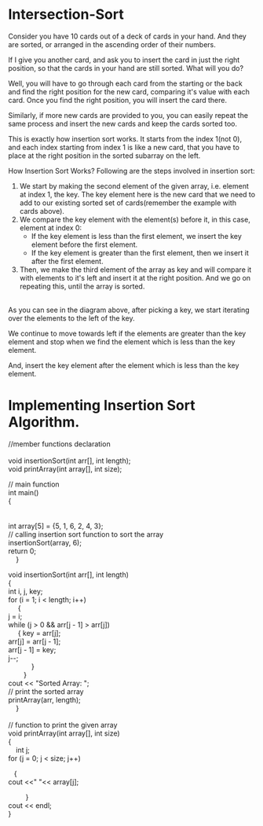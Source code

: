 # Intersection-Sort

Consider you have 10 cards out of a deck of cards in your hand. And they are sorted, or arranged in the ascending order of their numbers.

If I give you another card, and ask you to insert the card in just the right position, so that the cards in your hand are still sorted. What will you do?

Well, you will have to go through each card from the starting or the back and find the right position for the new card, comparing it's value with each card. Once you find the right position, you will insert the card there.

Similarly, if more new cards are provided to you, you can easily repeat the same process and insert the new cards and keep the cards sorted too.

This is exactly how insertion sort works. It starts from the index 1(not 0), and each index starting from index 1 is like a new card, that you have to place at the right position in the sorted subarray on the left.


How Insertion Sort Works?
Following are the steps involved in insertion sort:

1. We start by making the second element of the given array, i.e. element at index 1, the key. The key element here is the new card that we need to add to our existing sorted set of cards(remember the example with cards above).
2. We compare the key element with the element(s) before it, in this case, element at index 0:
    - If the key element is less than the first element, we insert the key element before the first element.
    - If the key element is greater than the first element, then we insert it after the first element.
3. Then, we make the third element of the array as key and will compare it with elements to it's left and insert it at the right position.
And we go on repeating this, until the array is sorted.<br/><br/>

As you can see in the diagram above, after picking a key, we start iterating over the elements to the left of the key.

We continue to move towards left if the elements are greater than the key element and stop when we find the element which is less than the key element.

And, insert the key element after the element which is less than the key element.
<br/>

# Implementing Insertion Sort Algorithm.

//member functions declaration <br/><br/>
void insertionSort(int arr[], int length); <br/>
void printArray(int array[], int size);<br/>
 
// main function<br/>
int main() <br/>
{               <br/>      <br/><br/>
	int array[5] = {5, 1, 6, 2, 4, 3};<br/>
	// calling insertion sort function to sort the array<br/>
	insertionSort(array, 6);   <br/>
	return 0;<br/>
&nbsp;&nbsp;&nbsp;&nbsp;}<br/>
 
void insertionSort(int arr[], int length) <br/>
{<br/>
	int i, j, key;<br/>
	for (i = 1; i < length; i++) <br/>
&nbsp;&nbsp;&nbsp;&nbsp;	{<br/>
		j = i;<br/>
 		while (j > 0 && arr[j - 1] > arr[j]) <br/>
 	&nbsp;&nbsp;&nbsp;&nbsp;	{
 			key = arr[j];<br/>
 			arr[j] = arr[j - 1];<br/>
 			arr[j - 1] = key;<br/>
 			j--;<br/>
 		&nbsp;&nbsp;&nbsp;&nbsp;&nbsp;&nbsp;&nbsp;&nbsp;&nbsp;&nbsp;&nbsp;&nbsp;}<br/>
	&nbsp;&nbsp;&nbsp;&nbsp;&nbsp;&nbsp;&nbsp;&nbsp;}<br/>
	cout << "Sorted Array: ";<br/>
	// print the sorted array<br/>
	printArray(arr, length);<br/>
&nbsp;&nbsp;&nbsp;&nbsp;}<br/>
<br/>
// function to print the given array <br/>
void printArray(int array[], int size)<br/>
{ <br/>
 &nbsp;&nbsp;&nbsp;	int j;<br/>
 for (j = 0; j < size; j++)<br/>

&nbsp;&nbsp;	{<br/>
 		cout <<" "<< array[j];<br/>
 	
&nbsp;&nbsp;&nbsp;&nbsp;&nbsp;&nbsp;&nbsp;&nbsp; }<br/>
 	cout << endl;<br/>
}<br/>
